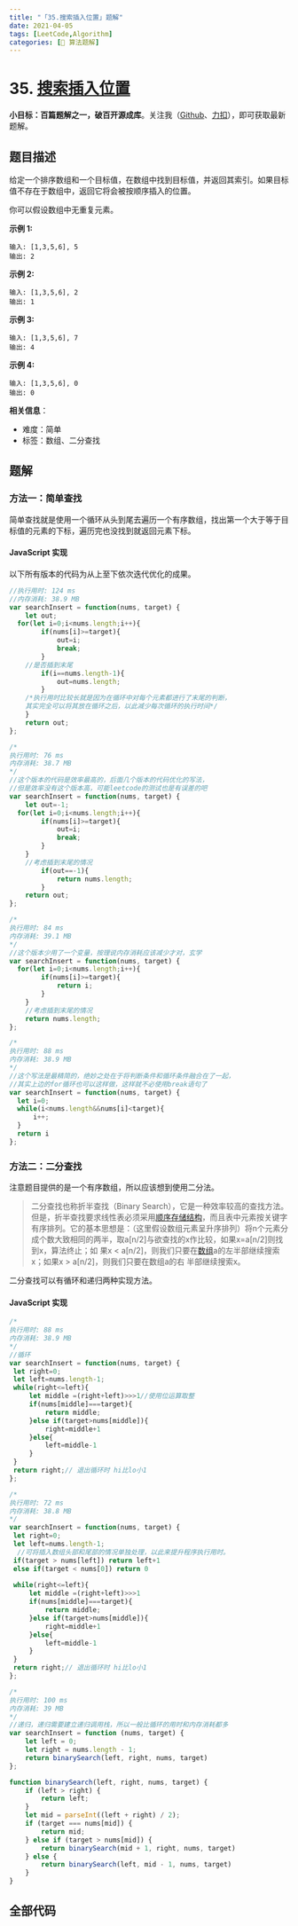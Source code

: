 ```yaml
---
title: "「35.搜索插入位置」题解"
date: 2021-04-05
tags: [LeetCode,Algorithm]
categories: [📝 算法题解]
---
```


#  35. [搜索插入位置](https://leetcode-cn.com/problems/search-insert-position/)

**小目标：百篇题解之一，破百开源成库**。关注我（[Github](https://github.com/KimYangOfCat)、[力扣](https://leetcode-cn.com/u/kimyang/)），即可获取最新题解。

## 题目描述

给定一个排序数组和一个目标值，在数组中找到目标值，并返回其索引。如果目标值不存在于数组中，返回它将会被按顺序插入的位置。

你可以假设数组中无重复元素。<!-- more -->

**示例 1:**

```
输入: [1,3,5,6], 5
输出: 2
```

**示例 2:**

```
输入: [1,3,5,6], 2
输出: 1
```

**示例 3:**

```
输入: [1,3,5,6], 7
输出: 4
```

**示例 4:**

```
输入: [1,3,5,6], 0
输出: 0
```

**相关信息**：

+ 难度：简单
+ 标签：数组、二分查找

## 题解

### 方法一：简单查找

简单查找就是使用一个循环从头到尾去遍历一个有序数组，找出第一个大于等于目标值的元素的下标，遍历完也没找到就返回元素下标。

#### JavaScript 实现

以下所有版本的代码为从上至下依次迭代优化的成果。

```javascript
//执行用时: 124 ms
//内存消耗: 38.9 MB
var searchInsert = function(nums, target) {
    let out;
  for(let i=0;i<nums.length;i++){
        if(nums[i]>=target){
            out=i;
            break;
        }
    //是否插到末尾
        if(i==nums.length-1){
            out=nums.length;
        }
    /*执行用时比较长就是因为在循环中对每个元素都进行了末尾的判断，
    其实完全可以将其放在循环之后，以此减少每次循环的执行时间*/
    }
    return out;
};
```

```javascript
/*
执行用时: 76 ms
内存消耗: 38.7 MB
*/
//这个版本的代码是效率最高的，后面几个版本的代码优化的写法，
//但是效率没有这个版本高，可能leetcode的测试也是有误差的吧
var searchInsert = function(nums, target) {
    let out=-1;
  for(let i=0;i<nums.length;i++){
        if(nums[i]>=target){
            out=i;
            break;
        }
    }
    //考虑插到末尾的情况
        if(out==-1){
            return nums.length;
        }
    return out;
};
```

```javascript
/*
执行用时: 84 ms
内存消耗: 39.1 MB
*/
//这个版本少用了一个变量，按理说内存消耗应该减少才对，玄学
var searchInsert = function(nums, target) {
  for(let i=0;i<nums.length;i++){
        if(nums[i]>=target){
            return i;
        }
    }
    //考虑插到末尾的情况
    return nums.length;
};
```

```javascript
/*
执行用时: 88 ms
内存消耗: 38.9 MB
*/
//这个写法是最精简的，绝妙之处在于将判断条件和循环条件融合在了一起，
//其实上边的for循环也可以这样做，这样就不必使用break语句了
var searchInsert = function(nums, target) {
  let i=0;
  while(i<nums.length&&nums[i]<target){
      i++;
  }
  return i
};
```

### 方法二：二分查找

注意题目提供的是一个有序数组，所以应该想到使用二分法。

> 二分查找也称折半查找（Binary Search），它是一种效率较高的查找方法。但是，折半查找要求线性表必须采用[顺序存储结构](https://baike.baidu.com/item/顺序存储结构/1347176)，而且表中元素按关键字有序排列。它的基本思想是：（这里假设数组元素呈升序排列）将n个元素分成个数大致相同的两半，取a[n/2]与欲查找的x作比较，如果x=a[n/2]则找到x，算法终止；如 果x < a[n/2]，则我们只要在[数组](https://baike.baidu.com/item/数组)a的左半部继续搜索x；如果x > a[n/2]，则我们只要在数组a的右 半部继续搜索x。

二分查找可以有循环和递归两种实现方法。

#### JavaScript 实现

```javascript
/*
执行用时: 88 ms
内存消耗: 38.9 MB
*/
//循环
var searchInsert = function(nums, target) {
 let right=0;
 let left=nums.length-1;
 while(right<=left){
     let middle =(right+left)>>>1//使用位运算取整
     if(nums[middle]===target){
         return middle;
     }else if(target>nums[middle]){
         right=middle+1
     }else{
         left=middle-1
     }
 }
 return right;// 退出循环时 hi比lo小1
};
```

```javascript
/*
执行用时: 72 ms
内存消耗: 38.8 MB
*/
var searchInsert = function(nums, target) {
 let right=0;
 let left=nums.length-1;
  //可将插入数组头部和尾部的情况单独处理，以此来提升程序执行用时。
 if(target > nums[left]) return left+1
 else if(target < nums[0]) return 0
    
 while(right<=left){
     let middle =(right+left)>>>1
     if(nums[middle]===target){
         return middle;
     }else if(target>nums[middle]){
         right=middle+1
     }else{
         left=middle-1
     }
 }
 return right;// 退出循环时 hi比lo小1
};
```

```javascript
/*
执行用时: 100 ms
内存消耗: 39 MB
*/
//递归，递归需要建立递归调用栈，所以一般比循环的用时和内存消耗都多
var searchInsert = function (nums, target) {
    let left = 0;
    let right = nums.length - 1;
    return binarySearch(left, right, nums, target)
};

function binarySearch(left, right, nums, target) {
    if (left > right) {
        return left;
    }
    let mid = parseInt((left + right) / 2);
    if (target === nums[mid]) {
        return mid;
    } else if (target > nums[mid]) {
        return binarySearch(mid + 1, right, nums, target)
    } else {
        return binarySearch(left, mid - 1, nums, target)
    }
}
```
## 全部代码

<RecoDemo :collapse="true">
  <template slot="code-js">
    <<< @/blog/algorithm/src/js/35.搜索插入位置.js
  </template>
</RecoDemo>